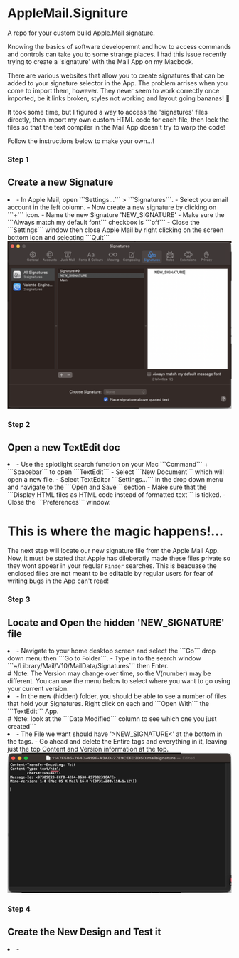 # AppleMail.Signiture
A repo for your custom build Apple.Mail signature.

Knowing the basics of software developemnt and how to access commands and controls can take you to some strange places. I had this issue recently trying to create a 'signature' with the Mail App on my Macbook. 

There are various websites that allow you to create signatures that can be added to your signature selector in the App. The problem arrises when you come to import them, however. They never seem to work correctly once imported, be it links broken, styles not working and layout going bananas! 🍌 

It took some time, but I figured a way to access the 'signatures' files directly, then import my own custom HTML code for each file, then lock the files so that the text compiler in the Mail App doesn't try to warp the code!

Follow the instructions below to make your own...! 


### Step 1
## Create a new Signature
<li>
- In Apple Mail, open ```Settings...``` > ```Signatures```.
- Select you email account in the left column.
- Now create a new signature by clicking on ```+``` icon.
- Name the new Signature 'NEW_SIGNATURE'
- Make sure the ```Always match my default font``` checkbox is ```off```
- Close the ```Settings``` window then close Apple Mail by right clicking on the screen bottom Icon and selecting ```Quit``` 
</li>
<img src="./1.png">

### Step 2
## Open a new TextEdit doc
<li>
- Use the splotlight search function on your Mac ```Command``` + ```Spacebar``` to open ```TextEdit```
- Select ```New Document``` which will open a new file.
- Select TextEditor ```Settings...``` in the drop down menu and navigate to the ```Open and Save``` section
- Make sure that the ```Display HTML files as HTML code instead of formatted text``` is ticked.
- Close the ```Preferences``` window.
</li>

# This is where the magic happens!...
The next step will locate our new signature file from the Apple Mail App. Now, it must be stated that Apple has dileberatly made these files private so they wont appear in your regular ```Finder``` searches. This is beacuase the enclosed files are not meant to be editable by regular users for fear of writing bugs in the App can't read!

### Step 3
## Locate and Open the hidden 'NEW_SIGNATURE' file
<li>
- Navigate to your home desktop screen and select the ```Go``` drop down menu then ```Go to Folder```.
- Type in to the search window ```~/Library/Mail/V10/MailData/Signatures``` then Enter.
</li>
# Note: The Version may change over time, so the V(number) may be different. You can use the menu below to select where you want to go using your current version.
<li>
- In the new (hidden) folder, you should be able to see a number of files that hold your Signatures. Right click on each and ```Open With``` the ```TextEdit``` App.
</li>
# Note: look at the ```Date Modified``` column to see which one you just created```
<li>
- The File we want should have '>NEW_SIGNATURE<' at the bottom in the <body> tags.
- Go ahead and delete the Entire <body> tags and everything in it, leaving just the top Content and Version information at the top.
<img src='./5.png'>
</li>

### Step 4
## Create the New Design and Test it
<li>
-
</li>